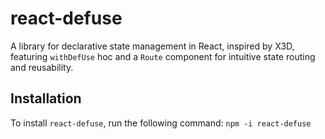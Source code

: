 # react-defuse
A library for declarative state management in React, inspired by X3D, featuring `withDefUse` hoc and a `Route` component for intuitive state routing and reusability.

## Installation
To install `react-defuse`, run the following command: `npm -i react-defuse`


